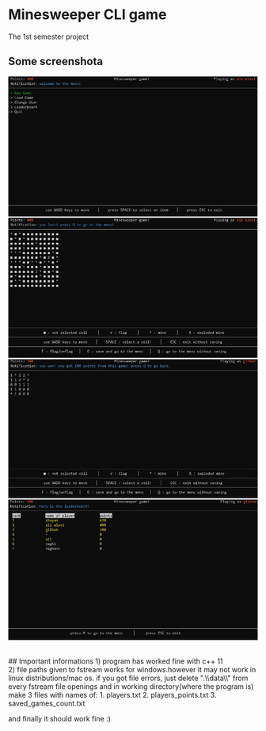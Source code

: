 # Minesweeper CLI game
The 1st semester project


## Some screenshota
![This is an image](/1.jpg)
![This is an image](/2.jpg)
![This is an image](/3.jpg)
![This is an image](/4.jpg)

<br>
## Important informations
1) program has worked fine with c++ 11
<br>
2) file paths given to fstream works for windows.however it may not work in linux distributions/mac os.
if you got file errors, just delete ".\\data\\" from every fstream file openings and 
in working directory(where the program is) make 3 files with names of:
1. players.txt
2. players_points.txt
3. saved_games_count.txt

and finally it should work fine :)
